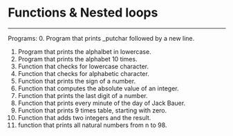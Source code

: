 # Functions & Nested loops
------------------------------------
Programs:
0. Program that prints _putchar followed by a new line.
1. Program that prints the alphalbet in lowercase.
2. Program that prints the alphabet 10 times.
3. Function that checks for lowercase character.
4. Function that checks for alphabetic character.
5. Function that prints the sign of a number.
6. Function that computes the absolute value of an integer.
7. Function that prints the last digit of a number.
8. Function that prints every minute of the day of Jack Bauer.
9. Function that prints 9 times table, starting with zero.
10. Function that adds two integers and the result.
11. function that prints all natural numbers from n to 98.
